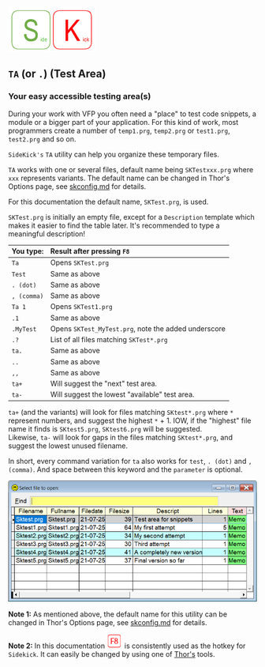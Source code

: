 [![Sidekick](Images/SKLogo.png)](../README.md)

## `TA` (or `.`) (Test Area)

### Your easy accessible testing area(s) 

During your work with VFP you often need a "place" to test code snippets, a module or a bigger part of your application. For this kind of work, most programmers create a number of `temp1.prg`, `temp2.prg` or `test1.prg`, `test2.prg` and so on.  

`SideKick's` `TA` utility can help you organize these temporary files.  

`TA` works with one or several files, default name being `SKTestxxx.prg` where `xxx` represents variants. The default name can be changed in Thor's Options page, see [skconfig.md](skconfig.md) for details.   

For this documentation the default name, `SKTest.prg`, is used.


`SKTest.prg` is initially an empty file, except for a `Description` template which makes it easier to find the table later. It's recommended to type a meaningful description!  

 

| You type:                |        Result after pressing `F8`                                |
|:-------------------------|:----------------------------------------------------------|
| `Ta`                  | Opens `SKTest.prg`  |
| `Test`                  | Same as above  |
| `. (dot)`                  | Same as above  |
| `, (comma)`                | Same as above                              |
| `Ta 1`               | Opens `SKTest1.prg` |
| `.1`           | Same as above |
| `.MyTest` | Opens `SKTest_MyTest.prg`, note the added underscore|
| `.?` | List of all files matching `SKTest*.prg` |
| `ta.` | Same as above |
| `..` | Same as above |
| `,,` | Same as above |
| `ta+`| Will suggest the "next" test area.  |
| `ta-`| Will suggest the lowest "available" test area.  |

`ta+` (and the variants) will look for files matching `SKtest*.prg` where `*` represent numbers, and suggest the highest `*` + 1. IOW, if the "highest" file name it finds is `SKtest5.prg`, `SKtest6.prg` will be suggested.  
Likewise, `ta-` will look for gaps in the files matching `SKtest*.prg`, and suggest the lowest unused filename. 


In short, every command variation for `ta` also works for `test`, `. (dot)` and `, (comma)`.  And space between this keyword and the `parameter` is optional.

![skta](./Images/skta.png)


**Note 1:** As mentioned above, the default name for this utility can be changed in Thor's Options page, see [skconfig.md](skconfig.md) for details.  

**Note 2:** In this documentation ![`F8`](Images/F8.png) is consistently used as the hotkey for `Sidekick`. It can easily be changed by using one of [Thor's](https://github.com/VFPX/Thor) tools.